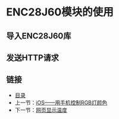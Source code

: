 # ENC28J60模块的使用

## 导入ENC28J60库

## 发送HTTP请求

## 链接
- [目录](directory.md)  
- 上一节：[iOS——用手机控制RGB灯颜色](7.1.md)  
- 下一节：[网页显示温度](7.3.md)

